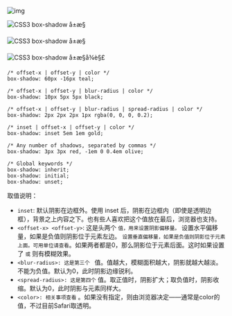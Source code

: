![img](https://www.html.cn/newimg88/2018/07/syntax-1.png)

![CSS3 box-shadow å±æ§](https://www.html.cn/newimg88/2018/07/syntax-2.png)

![CSS3 box-shadow å±æ§](https://www.html.cn/newimg88/2018/07/syntax-3.png)

![CSS3 box-shadow å±æ§å¾è§£](https://www.html.cn/newimg88/2018/07/box-shadow-diagram.png)

```
/* offset-x | offset-y | color */
box-shadow: 60px -16px teal;
 
/* offset-x | offset-y | blur-radius | color */
box-shadow: 10px 5px 5px black;
 
/* offset-x | offset-y | blur-radius | spread-radius | color */
box-shadow: 2px 2px 2px 1px rgba(0, 0, 0, 0.2);
 
/* inset | offset-x | offset-y | color */
box-shadow: inset 5em 1em gold;
 
/* Any number of shadows, separated by commas */
box-shadow: 3px 3px red, -1em 0 0.4em olive;
 
/* Global keywords */
box-shadow: inherit;
box-shadow: initial;
box-shadow: unset;
```

取值说明：

- `inset`: 默认阴影在边框外。使用 inset 后，阴影在边框内（即使是透明边框），背景之上内容之下。也有些人喜欢把这个值放在最后，浏览器也支持。
- ` <offset-x> <offset-y> `: 这是头两个 ``值，用来设置阴影偏移量。`` 设置水平偏移量，如果是负值则阴影位于元素左边。 `` 设置垂直偏移量，如果是负值则阴影位于元素上面。可用单位请查看 ``。如果两者都是0，那么阴影位于元素后面。这时如果设置了 `` 或 `` 则有模糊效果。
- ``<blur-radius>: 这是第三个 `` 值。值越大，模糊面积越大，阴影就越大越淡。 不能为负值。默认为0，此时阴影边缘锐利。
- `` <spread-radius>: 这是第四个 `` 值。取正值时，阴影扩大；取负值时，阴影收缩。默认为0，此时阴影与元素同样大。
- `` <color>: 相关事项查看 `` 。如果没有指定，则由浏览器决定——通常是color的值，不过目前Safari取透明。